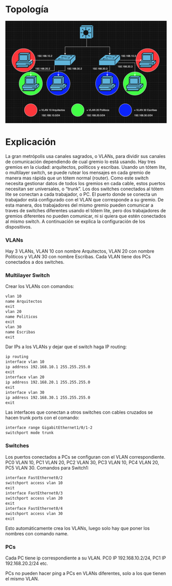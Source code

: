 # Topología

![Figura 4](/Diagramas/Figura4.png)

# Explicación

La gran metrópolis usa canales sagrados, o VLANs, para dividir sus canales de comunicación dependiendo de cual gremio lo está usando. Hay tres gremios en la ciudad: arquitectos, políticos y escribas. Usando un tótem lite, o multilayer switch, se puede rutear los mensajes en cada gremio de manera mas rápida que un tótem normal (router). Como este switch necesita gestionar datos de todos los gremios en cada cable, estos puertos necesitan ser universales, o “trunk”. Los dos switches conectados al tótem lite se conectan a cada trabajador, o PC. El puerto donde se conecta un trabajador está configurado con el VLAN que corresponde a su gremio. De esta manera, dos trabajadores del mismo gremio pueden comunicar a traves de switches diferentes usando el tótem lite, pero dos trabajadores de gremios diferentes no pueden comunicar, ni si quiera que estén conectados al mismo switch. A continuación se explica la configuración de los dispositivos.

### VLANs

Hay 3 VLANs, VLAN 10 con nombre Arquitectos, VLAN 20 con nombre Politicos y VLAN 30 con nombre Escribas. Cada VLAN tiene dos PCs conectados a dos switches.

### Multilayer Switch

Crear los VLANs con comandos:
```
vlan 10
name Arquitectos
exit
vlan 20
name Politicos
exit
vlan 30
name Escribas
exit
```

Dar IPs a los VLANs y dejar que el switch haga IP routing:

```
ip routing
interface vlan 10
ip address 192.168.10.1 255.255.255.0
exit
interface vlan 20
ip address 192.168.20.1 255.255.255.0
exit
interface vlan 30
ip address 192.168.30.1 255.255.255.0
exit
```

Las interfaces que conectan a otros switches con cables cruzados se hacen trunk ports con el comando:

```
interface range GigabitEthernet1/0/1-2
switchport mode trunk
```

### Switches

Los puertos conectados a PCs se configuran con el VLAN correspondiente. PC0 VLAN 10, PC1 VLAN 20, PC2 VLAN 30, PC3 VLAN 10, PC4 VLAN 20, PC5 VLAN 30. Comandos para Switch1:

```
interface FastEthernet0/2
switchport access vlan 10
exit
interface FastEthernet0/3
switchport access vlan 20
exit
interface FastEthernet0/4
switchport access vlan 30
exit
```

Esto automáticamente crea los VLANs, luego solo hay que poner los nombres con comando name.

### PCs

Cada PC tiene ip correspondiente a su VLAN. PC0 IP 192.168.10.2/24, PC1 IP 192.168.20.2/24 etc.

PCs no pueden hacer ping a PCs en VLANs diferentes, solo a los que tienen el mismo VLAN.
